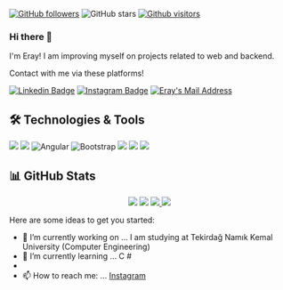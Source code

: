 
[![GitHub followers](https://img.shields.io/github/followers/Eraydemir52?style=social)](https://github.com/Eraydemir52?tab=followers)
![GitHub stars](https://img.shields.io/github/stars/Eraydemir52?style=social)
[![Github visitors](https://visitor-badge.glitch.me/badge?page_id=Eraydemir52.visitor-badge)](https://GitHub.com/Eraydemir52/StrapDown.js/stargazers/)





### Hi there 👋

I'm Eray! I am improving myself on projects related to web and backend.

Contact with me via these platforms!

[![Linkedin Badge](https://img.shields.io/badge/eraydemir-follow%20on%20linkedin-blue?style=for-the-badge&logo=linkedin)](https://www.linkedin.com/in/eray-demir-63b1a31b9/)
[![Instagram Badge](https://img.shields.io/badge/eraydemir-follow%20on%20instagram-blue?style=for-the-badge&logo=instagram)](https://www.instagram.com/erayy_dmrr/)
  <a href="mailto:eraydemir5225@gmail.com" target="_blank" rel="nofollow"><img alt="Eray's Mail Address" src="https://img.shields.io/badge/Gmail-D14836?style=for-the-badge&logo=gmail&logoColor=white" /></a>
  

## 🛠 Technologies & Tools
<img src = "https://img.shields.io/badge/C%23-239120?style=for-the-badge&logo=c-sharp&logoColor=white"> </img>
<img src = "https://img.shields.io/badge/.NET-5C2D91?style=for-the-badge&logo=.net&logoColor=white"> </img>
<img alt="Angular" src="https://img.shields.io/badge/angular%20-%23DD0031.svg?&style=for-the-badge&logo=angular&logoColor=white"/>
<img alt="Bootstrap" src="https://img.shields.io/badge/bootstrap%20-%23563D7C.svg?&style=for-the-badge&logo=bootstrap&logoColor=white"/>
<img src = "https://img.shields.io/badge/Microsoft_SQL_Server-CC2927?style=for-the-badge&logo=microsoft-sql-server&logoColor=white"> </img>
<img src = "https://img.shields.io/badge/Windows-0078D6?style=for-the-badge&logo=windows&logoColor=white"> </img>
<img src="https://img.shields.io/badge/Css-red?style=for-the-badge&logo=Java&logoColor=white"></img>




## 📊 GitHub Stats

<p align="center">
  <img src="https://github-readme-stats.vercel.app/api?username=Eraydemir52&count_private=true&show_icons=true&theme=tokyonight">
  <img src="https://github-readme-stats.vercel.app/api/top-langs/?username=Eraydemir52&hide=python&layout=compact&show_icons=true&theme=tokyonight">
  <a href="https://github.com/Eraydemir52/Eraydemir52">
    <img src="https://github-readme-stats.vercel.app/api/pin?username=Eraydemir52&repo=Eraydemir52&show_icons=true&theme=tokyonight"</img>
  </a>
  <a href="https://github.com/Eraydemir52/Eraydemir52">
    <img src="https://github-readme-stats.vercel.app/api/pin?username=Eraydemir52&repo=Eraydemir52&show_icons=true&theme=tokyonight"</img>
  </a>
</p>


Here are some ideas to get you started:

- 🔭 I’m currently working on ... I am studying at Tekirdağ Namık Kemal University (Computer Engineering)
- 🌱 I’m currently learning ... C #
-
- 📫 How to reach me: ... [Instagram](https://www.instagram.com/erayy_dmrr/)

